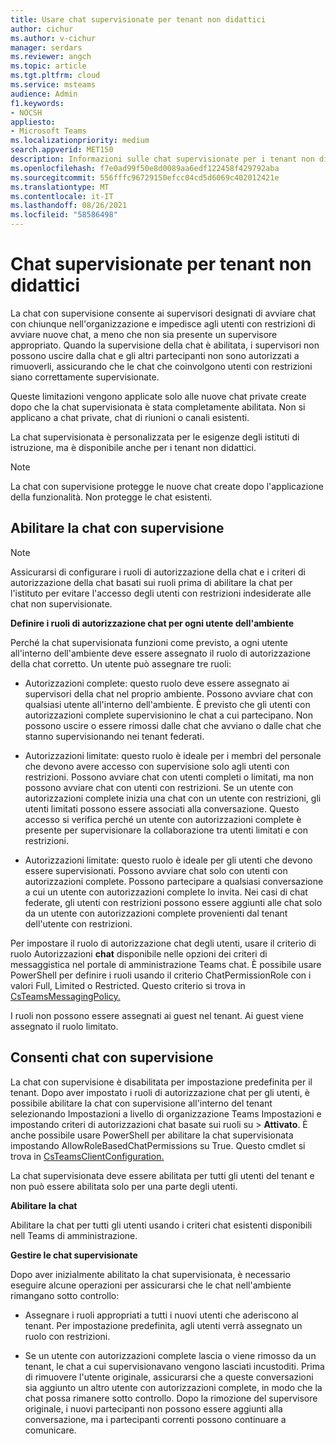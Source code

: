 ```yaml
---
title: Usare chat supervisionate per tenant non didattici
author: cichur
ms.author: v-cichur
manager: serdars
ms.reviewer: angch
ms.topic: article
ms.tgt.pltfrm: cloud
ms.service: msteams
audience: Admin
f1.keywords:
- NOCSH
appliesto:
- Microsoft Teams
ms.localizationpriority: medium
search.appverid: MET150
description: Informazioni sulle chat supervisionate per i tenant non didattici nelle Microsoft Teams riunioni.
ms.openlocfilehash: f7e0ad99f50e8d0089aa6edf122458f429792aba
ms.sourcegitcommit: 556fffc96729150efcc04cd5d6069c402012421e
ms.translationtype: MT
ms.contentlocale: it-IT
ms.lasthandoff: 08/26/2021
ms.locfileid: "58586498"
---
```

# <a name="supervised-chats-for-non-educational-tenants"></a>Chat supervisionate per tenant non didattici

La chat con supervisione consente ai supervisori designati di avviare chat con chiunque nell'organizzazione e impedisce agli utenti con restrizioni di avviare nuove chat, a meno che non sia presente un supervisore appropriato. Quando la supervisione della chat è abilitata, i supervisori non possono uscire dalla chat e gli altri partecipanti non sono autorizzati a rimuoverli, assicurando che le chat che coinvolgono utenti con restrizioni siano correttamente supervisionate.

Queste limitazioni vengono applicate solo alle nuove chat private create dopo che la chat supervisionata è stata completamente abilitata. Non si applicano a chat private, chat di riunioni o canali esistenti.

La chat supervisionata è personalizzata per le esigenze degli istituti di istruzione, ma è disponibile anche per i tenant non didattici.

> [!NOTE]
> La chat con supervisione protegge le nuove chat create dopo l'applicazione della funzionalità. Non protegge le chat esistenti.

## <a name="enable-supervised-chat"></a>Abilitare la chat con supervisione

> [!NOTE]
> Assicurarsi di configurare i ruoli di autorizzazione della chat e i criteri di autorizzazione della chat basati sui ruoli prima di abilitare la chat per l'istituto per evitare l'accesso degli utenti con restrizioni indesiderate alle chat non supervisionate.

**Definire i ruoli di autorizzazione chat per ogni utente dell'ambiente**

Perché la chat supervisionata funzioni come previsto, a ogni utente all'interno dell'ambiente deve essere assegnato il ruolo di autorizzazione della chat corretto. Un utente può assegnare tre ruoli:

- Autorizzazioni complete: questo ruolo deve essere assegnato ai supervisori della chat nel proprio ambiente. Possono avviare chat con qualsiasi utente all'interno dell'ambiente. È previsto che gli utenti con autorizzazioni complete supervisionino le chat a cui partecipano. Non possono uscire o essere rimossi dalle chat che avviano o dalle chat che stanno supervisionando nei tenant federati.

- Autorizzazioni limitate: questo ruolo è ideale per i membri del personale che devono avere accesso con supervisione solo agli utenti con restrizioni. Possono avviare chat con utenti completi o limitati, ma non possono avviare chat con utenti con restrizioni. Se un utente con autorizzazioni complete inizia una chat con un utente con restrizioni, gli utenti limitati possono essere associati alla conversazione. Questo accesso si verifica perché un utente con autorizzazioni complete è presente per supervisionare la collaborazione tra utenti limitati e con restrizioni.

- Autorizzazioni limitate: questo ruolo è ideale per gli utenti che devono essere supervisionati. Possono avviare chat solo con utenti con autorizzazioni complete. Possono partecipare a qualsiasi conversazione a cui un utente con autorizzazioni complete lo invita. Nei casi di chat federate, gli utenti con restrizioni possono essere aggiunti alle chat solo da un utente con autorizzazioni complete provenienti dal tenant dell'utente con restrizioni.

Per impostare il ruolo di autorizzazione chat degli utenti, usare il criterio di ruolo Autorizzazioni **chat** disponibile nelle opzioni dei criteri di messaggistica nel portale di amministrazione Teams chat. È possibile usare PowerShell per definire i ruoli usando il criterio ChatPermissionRole con i valori Full, Limited o Restricted. Questo criterio si trova in [CsTeamsMessagingPolicy.](/powershell/module/skype/set-csteamsmessagingpolicy?view=skype-ps)

I ruoli non possono essere assegnati ai guest nel tenant. Ai guest viene assegnato il ruolo limitato.

## <a name="allow-supervised-chat"></a>Consenti chat con supervisione

La chat con supervisione è disabilitata per impostazione predefinita per il tenant. Dopo aver impostato i ruoli di autorizzazione chat per gli utenti, è possibile abilitare la chat con supervisione all'interno del tenant selezionando Impostazioni a livello di organizzazione Teams Impostazioni e impostando criteri di autorizzazioni chat basate sui ruoli su  >   **Attivato**.  È anche possibile usare PowerShell per abilitare la chat supervisionata impostando AllowRoleBasedChatPermissions su True. Questo cmdlet si trova in [CsTeamsClientConfiguration.](/powershell/module/skype/set-csteamsclientconfiguration?view=skype-ps)

La chat supervisionata deve essere abilitata per tutti gli utenti del tenant e non può essere abilitata solo per una parte degli utenti.

**Abilitare la chat**

Abilitare la chat per tutti gli utenti usando i criteri chat esistenti disponibili nell Teams di amministrazione.

**Gestire le chat supervisionate**

Dopo aver inizialmente abilitato la chat supervisionata, è necessario eseguire alcune operazioni per assicurarsi che le chat nell'ambiente rimangano sotto controllo:

- Assegnare i ruoli appropriati a tutti i nuovi utenti che aderiscono al tenant. Per impostazione predefinita, agli utenti verrà assegnato un ruolo con restrizioni.

- Se un utente con autorizzazioni complete lascia o viene rimosso da un tenant, le chat a cui supervisionavano vengono lasciati incustoditi. Prima di rimuovere l'utente originale, assicurarsi che a queste conversazioni sia aggiunto un altro utente con autorizzazioni complete, in modo che la chat possa rimanere sotto controllo. Dopo la rimozione del supervisore originale, i nuovi partecipanti non possono essere aggiunti alla conversazione, ma i partecipanti correnti possono continuare a comunicare.
